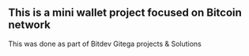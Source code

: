 ## This is a mini wallet project focused on Bitcoin network
This was done as part of Bitdev Gitega projects & Solutions
